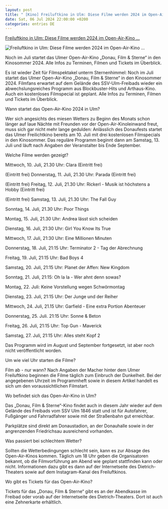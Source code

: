 ```yaml
---
layout: post
title: " [Kino] Freiluftkino in Ulm: Diese Filme werden 2024 im Open-Air-Kino ..."
date: Sat, 06 Jul 2024 22:00:00 +0200
categories: entries DE
---
```

[Freiluftkino in Ulm: Diese Filme werden 2024 im Open-Air-Kino ...](https://www.schwaebische.de/regional/ulm-alb-donau/ulm/freiluftkino-in-ulm-diese-filme-werden-2024-im-open-air-kino-gezeigt-2670428)

![Freiluftkino in Ulm: Diese Filme werden 2024 im Open-Air-Kino ...](https://cdn.schwaebische.de/2024/07/04/6a4651a2-84ba-4716-a14a-d5e9c1e35ebb.jpeg)

Noch im Juli startet das Ulmer Open-Air-Kino „Donau, Film & Sterne“ in den Kinosommer 2024. Alle Infos zu Terminen, Filmen und Tickets im Überblick.

Es ist wieder Zeit für Filmspektakel unterm Sternenhimmel: Noch im Juli startet das Ulmer Open-Air-Kino „Donau, Film & Sterne“ in den Kinosommer 2024. Filmfans erwartet auf dem Gelände des SSV-Ulm-Freibads wieder ein abwechslungsreiches Programm aus Blockbuster-Hits und Arthaus-Kino. Auch ein kostenloses Filmspecial ist geplant. Alle Infos zu Terminen, Filmen und Tickets im Überblick.

Wann startet das Open-Air-Kino 2024 in Ulm?

Wer sich angesichts des miesen Wetters zu Beginn des Monats schon länger auf laue Nächte mit Freunden vor der Open-Air-Kinoleinwand freut, muss sich gar nicht mehr lange gedulden: Anlässlich des Donaufests startet das Ulmer Freilichtkino bereits am 10. Juli mit drei kostenlosen Filmspecials in den Kinosommer. Das reguläre Programm beginnt dann am Samstag, 13. Juli und läuft nach Angaben der Veranstalter bis Ende September.

Welche Filme werden gezeigt?

Mittwoch, 10. Juli, 21.30 Uhr: Clara (Eintritt frei)

(Eintritt frei) Donnerstag, 11. Juli, 21.30 Uhr: Parada (Eintritt frei)

(Eintritt frei) Freitag, 12. Juli, 21.30 Uhr: Rickerl - Musik ist höchstens a Hobby (Eintritt frei)

(Eintritt frei) Samstag, 13. Juli, 21.30 Uhr: The Fall Guy

Sonntag, 14. Juli, 21.30 Uhr: Poor Things

Montag, 15. Juli, 21.30 Uhr: Andrea lässt sich scheiden

Dienstag, 16. Juli, 21:30 Uhr: Girl You Know Its True

Mittwoch, 17. Juli, 21:30 Uhr: Eine Millionen Minuten

Donnerstag, 18. Juli, 21:15 Uhr: Terminator 2 - Tag der Abrechnung

Freitag, 19. Juli, 21:15 Uhr: Bad Boys 4

Samstag, 20. Juli, 21:15 Uhr: Planet der Affen: New Kingdom

Sonntag, 21. Juli, 21:15: Oh la la - Wer ahnt denn sowas?

Montag, 22. Juli: Keine Vorstellung wegen Schwörmontag

Dienstag, 23. Juli, 21:15 Uhr: Der Junge und der Reiher

Mittwoch, 24. Juli, 21.15 Uhr: Garfield - Eine extra Portion Abenteuer

Donnerstag, 25. Juli. 21:15 Uhr: Sonne & Beton

Freitag, 26. Juli, 21:15 Uhr: Top Gun - Maverick

Samstag, 27. Juli, 21:15 Uhr: Alles steht Kopf 2

Das Programm wird im August und September fortgesetzt, ist aber noch nicht veröffentlicht worden.

Um wie viel Uhr starten die Filme?

Film ab - nur wann? Nach Angaben der Macher hinter dem Ulmer Freiluftkino beginnen die Filme täglich zum Einbruch der Dunkelheit. Bei der angegebenen Uhrzeit im Programmheft sowie in diesem Artikel handelt es sich um den voraussichtlichen Filmstart.

Wo befindet sich das Open-Air-Kino in Ulm?

Das „Donau, Film & Sterne“-Kino findet auch in diesem Jahr wieder auf dem Gelände des Freibads vom SSV Ulm 1846 statt und ist für Autofahrer, Fußgänger und Fahrradfahrer sowie mit der Straßenbahn gut erreichbar.

Parkplätze sind direkt am Donaustadion, an der Donauhalle sowie in der angrenzenden Friedrichsau ausreichend vorhanden.

Was passiert bei schlechtem Wetter?

Sollten die Wetterbedingungen schlecht sein, kann es zur Absage des Open-Air-Kinos kommen. Täglich um 18 Uhr geben die Organisatoren bekannt, ob die Filmvorführung am Abend wie geplant stattfinden kann oder nicht. Informationen dazu gibt es dann auf der Internetseite des Dietrich-Theaters sowie auf dem Instagram-Kanal des Freiluftkinos.

Wo gibt es Tickets für das Open-Air-Kino?

Tickets für das „Donau, Film & Sterne“ gibt es an der Abendkasse im Freibad oder vorab auf der Internetseite des Dietrich-Theaters. Dort ist auch eine Zehnerkarte erhältlich.


